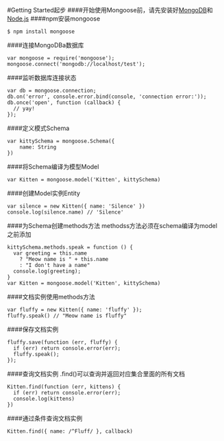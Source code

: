 #Getting Started起步
####开始使用Mongoose前，请先安装好[MongoDB](http://www.mongodb.org/downloads)和[Node.js](https://nodejs.org/en/)
####npm安装mongoose


    $ npm install mongoose
    
####连接MongoDBa数据库

    var mongoose = require('mongoose');
    mongoose.connect('mongodb://localhost/test');
    
####监听数据库连接状态

    var db = mongoose.connection;
    db.on('error', console.error.bind(console, 'connection error:'));
    db.once('open', function (callback) {
      // yay!
    });

####定义模式Schema

    var kittySchema = mongoose.Schema({
        name: String
    })

####将Schema编译为模型Model

    var Kitten = mongoose.model('Kitten', kittySchema)

####创建Model实例Entity

    var silence = new Kitten({ name: 'Silence' })
    console.log(silence.name) // 'Silence'
    
####为Schema创建methods方法
methodss方法必须在schema编译为model之前添加

    kittySchema.methods.speak = function () {
      var greeting = this.name
        ? "Meow name is " + this.name
        : "I don't have a name"
      console.log(greeting);
    }
    var Kitten = mongoose.model('Kitten', kittySchema)

####文档实例使用methods方法

    var fluffy = new Kitten({ name: 'fluffy' });
    fluffy.speak() // "Meow name is fluffy"
    
####保存文档实例

    fluffy.save(function (err, fluffy) {
      if (err) return console.error(err);
      fluffy.speak();
    });

####查询文档实例
.find()可以查询并返回对应集合里面的所有文档

    Kitten.find(function (err, kittens) {
      if (err) return console.error(err);
      console.log(kittens)
    })
    
####通过条件查询文档实例

    Kitten.find({ name: /^Fluff/ }, callback)



    

    







    

